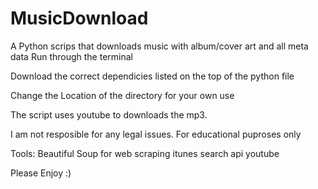 # MusicDownload

A Python scrips that downloads music with album/cover art and all meta data
Run through the terminal

Download the correct dependicies listed on the top of the python file

Change the Location of the directory for your own use

The script uses youtube to downloads the mp3.

I am not resposible for any legal issues. For educational puproses only

Tools:
Beautiful Soup for web scraping
itunes search api
youtube


Please Enjoy :)
